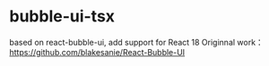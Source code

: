 # bubble-ui-tsx
based on react-bubble-ui, add support for React 18
Originnal work：https://github.com/blakesanie/React-Bubble-UI
